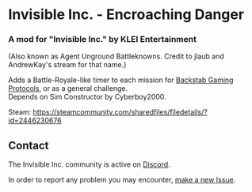 # Invisible Inc. - Encroaching Danger
### A mod for "Invisible Inc." by KLEI Entertainment

(Also known as Agent Unground Battleknowns. Credit to jlaub and AndrewKay's stream for that name.)

Adds a Battle-Royale-like timer to each mission for [Backstab Gaming
Protocols](https://iiwiki.werp.site/community:backstab_gaming_protocols),
or as a general challenge. \
Depends on Sim Constructor by Cyberboy2000.

Steam: https://steamcommunity.com/sharedfiles/filedetails/?id=2446230676


## Contact

The Invisible Inc. community is active on [Discord](https://discord.gg/aQrXEse).

In order to report any problem you may encounter, [make a new Issue][issues].

[issues]: https://github.com/InvisibleInc-BattleRoyale/issues
